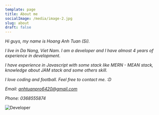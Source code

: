 ```yaml
---
template: page
title: About me
socialImage: /media/image-2.jpg
slug: about
draft: false
---
```

*Hi guys, my name is Hoang Anh Tuan (Si).* 

*I live in Da Nang, Viet Nam. I am a developer and I have almost 4 years of experience in development.*

*I have experience in Javascript with some stack like MERN - MEAN stack, knowledge about JAM stack and some others skill.*

*I love coding and football. Feel free to contact me. :D*



*Email: anhtuanpro6420@gmail.com*

*Phone: 0368555874*

![Developer](/media/people-working-on-front-of-laptop-until-late-night-vector-10122595.jpg)